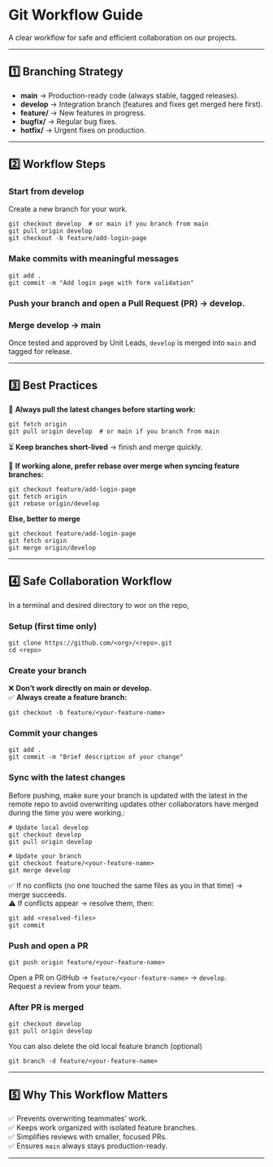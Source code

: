 # Git Workflow Guide

A clear workflow for safe and efficient collaboration on our projects.

---

## 1️⃣ Branching Strategy

- **main** → Production-ready code (always stable, tagged releases).  
- **develop** → Integration branch (features and fixes get merged here first).  
- **feature/<name>** → New features in progress.  
- **bugfix/<name>** → Regular bug fixes.  
- **hotfix/<name>** → Urgent fixes on production.  

---

## 2️⃣ Workflow Steps

### Start from develop
Create a new branch for your work.

```
git checkout develop  # or main if you branch from main
git pull origin develop
git checkout -b feature/add-login-page
```

### Make commits with meaningful messages
```
git add .
git commit -m "Add login page with form validation"
```

### Push your branch and open a Pull Request (PR) → develop.

### Merge develop → main
Once tested and approved by Unit Leads, `develop` is merged into `main` and tagged for release.

---

## 3️⃣ Best Practices

🔄 **Always pull the latest changes before starting work:**
```
git fetch origin
git pull origin develop  # or main if you branch from main
```

⏳ **Keep branches short-lived** → finish and merge quickly.  

📐 **If working alone, prefer rebase over merge when syncing feature branches:**
```
git checkout feature/add-login-page
git fetch origin
git rebase origin/develop
```

**Else, better to merge**
```
git checkout feature/add-login-page
git fetch origin
git merge origin/develop
```

---

## 4️⃣ Safe Collaboration Workflow

In a terminal and desired directory to wor on the repo,

### Setup (first time only)
```
git clone https://github.com/<org>/<repo>.git
cd <repo>
```

### Create your branch
❌ **Don’t work directly on main or develop.**  
✅ **Always create a feature branch:**
```
git checkout -b feature/<your-feature-name>
```

### Commit your changes
```
git add .
git commit -m "Brief description of your change"
```

### Sync with the latest changes
Before pushing, make sure your branch is updated with the latest in the remote repo to avoid overwriting updates other collaborators have merged during the time you were working.:

```
# Update local develop
git checkout develop
git pull origin develop

# Update your branch
git checkout feature/<your-feature-name>
git merge develop
```

✅ If no conflicts (no one touched the same files as you in that time) → merge succeeds.  
⚠️ If conflicts appear → resolve them, then:
```
git add <resolved-files>
git commit
```

### Push and open a PR
```
git push origin feature/<your-feature-name>
```

Open a PR on GitHub → `feature/<your-feature-name>` → `develop`.  
Request a review from your team.

### After PR is merged
```
git checkout develop
git pull origin develop
```
You can also delete the old local feature branch (optional)
```
git branch -d feature/<your-feature-name>
```

---

## 5️⃣ Why This Workflow Matters

✅ Prevents overwriting teammates’ work.  
✅ Keeps work organized with isolated feature branches.  
✅ Simplifies reviews with smaller, focused PRs.  
✅ Ensures `main` always stays production-ready.  

---